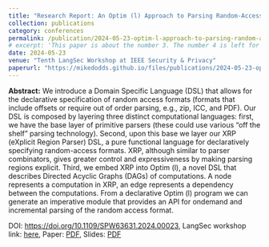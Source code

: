 ```yaml
---
title: "Research Report: An Optim (l) Approach to Parsing Random-Access Formats"
collection: publications
category: conferences
permalink: /publication/2024-05-23-optim-l-approach-to-parsing-random-access-formats
# excerpt: 'This paper is about the number 3. The number 4 is left for future work.'
date: 2024-05-23
venue: "Tenth LangSec Workshop at IEEE Security & Privacy"
paperurl: "https://mikedodds.github.io/files/publications/2024-05-23-optim-l-approach-to-parsing-random-access-formats.pdf"
---
```


**Abstract:** We introduce a Domain Specific Language (DSL) that allows for the declarative specification of random access formats (formats that include offsets or require out of order parsing, e.g., zip, ICC, and PDF). Our DSL is composed by layering three distinct computational languages: first, we have the base layer of primitive parsers (these could use various “off the shelf” parsing technology). Second, upon this base we layer our XRP (eXplicit Region Parser) DSL, a pure functional language for declaratively specifying random-access formats. XRP, although similar to parser combinators, gives greater control and expressiveness by making parsing regions explicit. Third, we embed XRP into Optim (l), a novel DSL that describes Directed Acyclic Graphs (DAGs) of computations. A node represents a computation in XRP, an edge represents a dependency between the computations. From a declarative Optim (l) program we can generate an imperative module that provides an API for ondemand and incremental parsing of the random access format.

DOI: <https://doi.org/10.1109/SPW63631.2024.00023>, LangSec workshop link: [here](https://langsec.org/spw24/abstracts.html#rr1), Paper: [PDF](https://mikedodds.github.io/files/publications/2024-05-23-optim-l-approach-to-parsing-random-access-formats.pdf), Slides: [PDF](https://mikedodds.github.io/files/talks/2024-05-23-SLIDES-optim-l-approach-to-parsing-random-access-formats.pdf)